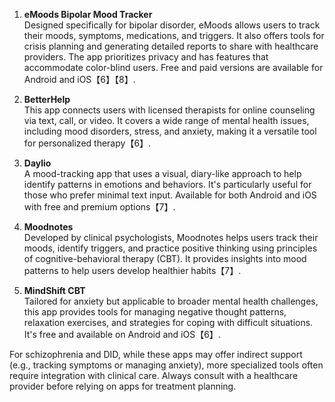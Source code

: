 
1. **eMoods Bipolar Mood Tracker**  
   Designed specifically for bipolar disorder, eMoods allows users to track their moods, symptoms, medications, and triggers. It also offers tools for crisis planning and generating detailed reports to share with healthcare providers. The app prioritizes privacy and has features that accommodate color-blind users. Free and paid versions are available for Android and iOS【6】【8】.

2. **BetterHelp**  
   This app connects users with licensed therapists for online counseling via text, call, or video. It covers a wide range of mental health issues, including mood disorders, stress, and anxiety, making it a versatile tool for personalized therapy【6】.

3. **Daylio**  
   A mood-tracking app that uses a visual, diary-like approach to help identify patterns in emotions and behaviors. It's particularly useful for those who prefer minimal text input. Available for both Android and iOS with free and premium options【7】.

4. **Moodnotes**  
   Developed by clinical psychologists, Moodnotes helps users track their moods, identify triggers, and practice positive thinking using principles of cognitive-behavioral therapy (CBT). It provides insights into mood patterns to help users develop healthier habits【7】.

5. **MindShift CBT**  
   Tailored for anxiety but applicable to broader mental health challenges, this app provides tools for managing negative thought patterns, relaxation exercises, and strategies for coping with difficult situations. It's free and available on Android and iOS【6】.

For schizophrenia and DID, while these apps may offer indirect support (e.g., tracking symptoms or managing anxiety), more specialized tools often require integration with clinical care. Always consult with a healthcare provider before relying on apps for treatment planning.